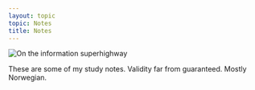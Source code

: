 ```yaml
---
layout: topic
topic: Notes
title: Notes
---
```


![On the information superhighway](http://farm4.static.flickr.com/3333/3516965654_9812d20e4b.jpg)

These are some of my study notes. Validity far from guaranteed. Mostly Norwegian.
